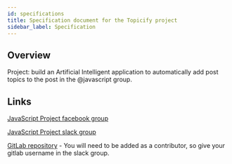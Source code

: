 ```yaml
---
id: specifications
title: Specification document for the Topicify project
sidebar_label: Specification
---
```


## Overview

Project: build an Artificial Intelligent application to automatically add post topics to the post in the @javascript group.

## Links

[JavaScript Project facebook group](https://www.facebook.com/groups/1225085154345976/)

[JavaScript Project slack group](https://join.slack.com/t/fb-javascript/shared_invite/enQtODA5OTMyNTM0Mjc5LTkxY2M2YjE2ZDY4NzY3MGZiODQzZTQ3NmE4ODczZjZiZTFkZDMxYjk1OTk1YmZjNmFhMThmODhiNmMyODJiZTU?fbclid=IwAR24ZALeEiAH6OLBH5J4ABFfsRSar3TU4lbz8EMdkhtEc9NEHs3xebphJLI)

[GitLab repository](https://gitlab.com/fb-javascript) - You will need to be added as a contributor, so give your gitlab username in the slack group.